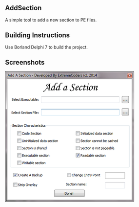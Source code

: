 ## AddSection

A simple tool to add a new section to PE files.

## Building Instructions

Use Borland Delphi 7 to build the project.

## Screenshots

![Main Window](/screenshots/screen1.png?raw=true)
